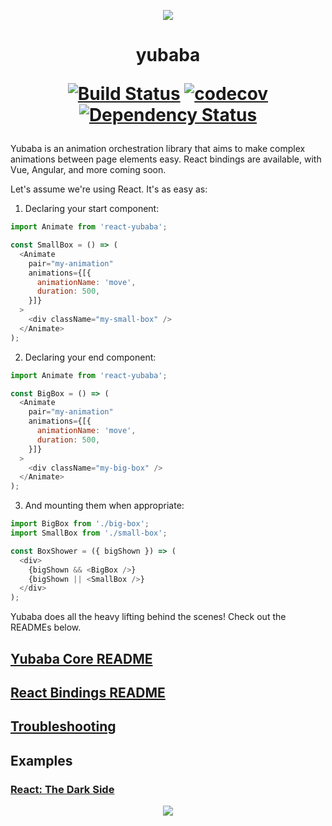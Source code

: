 <p align="center">
  <img src="https://github.com/madou/yubaba/blob/master/icon.png?raw=true" style="margin:0 auto" />
</p>

<h1 align="center">
  yubaba

  <a href="https://travis-ci.org/madou/yubaba"><img alt="Build Status" src="https://travis-ci.org/madou/yubaba.svg?branch=master"></a>
  <a href="https://codecov.io/gh/madou/yubaba"><img alt="codecov" src="https://codecov.io/gh/madou/yubaba/branch/master/graph/badge.svg"></a>
  <a href="https://david-dm.org/madou/yubaba"><img alt="Dependency Status" src="http://img.shields.io/david/madou/yubaba.svg?style=flat-squarer"></a>
</h1>

Yubaba is an animation orchestration library that aims to make complex animations between page elements easy. React bindings are available, with Vue, Angular, and more coming soon.

Let's assume we're using React. It's as easy as:

1. Declaring your start component:

```javascript
import Animate from 'react-yubaba';

const SmallBox = () => (
  <Animate
    pair="my-animation"
    animations={[{
      animationName: 'move',
      duration: 500,
    }]}
  >
    <div className="my-small-box" />
  </Animate>
);
```

2. Declaring your end component:

```javascript
import Animate from 'react-yubaba';

const BigBox = () => (
  <Animate
    pair="my-animation"
    animations={[{
      animationName: 'move',
      duration: 500,
    }]}
  >
    <div className="my-big-box" />
  </Animate>
);
```

3. And mounting them when appropriate:

```javascript
import BigBox from './big-box';
import SmallBox from './small-box';

const BoxShower = ({ bigShown }) => (
  <div>
    {bigShown && <BigBox />}
    {bigShown || <SmallBox />}
  </div>
);
```

Yubaba does all the heavy lifting behind the scenes! Check out the READMEs below.

## [Yubaba Core README](https://github.com/madou/yubaba/blob/master/packages/core/README.md)

## [React Bindings README](https://github.com/madou/yubaba/blob/master/packages/react/README.md)

## [Troubleshooting](https://github.com/madou/yubaba/blob/master/TROUBLESHOOTING.md)

## Examples

### [React: The Dark Side](https://github.com/madou/yubaba/tree/master/packages/react/test/examples/dark-side/)

<p align="center">
  <a href="https://madou.github.io/yubaba/"><img src="https://github.com/madou/yubaba/blob/master/packages/react/test/examples/dark-side/example.gif?raw=true" style="margin:0 auto" /></a>
</p>

